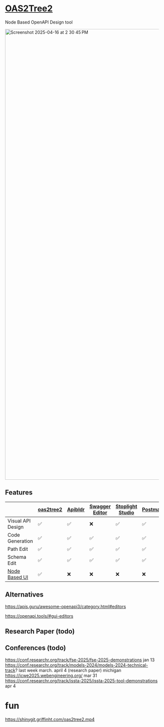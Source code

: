 # [OAS2Tree2](https://oas2tree2.griffinht.com)

Node Based OpenAPI Design tool

<img width="1470" alt="Screenshot 2025-04-16 at 2 30 45 PM" src="https://github.com/user-attachments/assets/d2aa65db-3daf-403c-9b1c-dc0c94cad71e" />

## Features

| | [oas2tree2](https://oas2tree2.griffinht.com) | [Apibldr](https://www.apibldr.com/) | [Swagger Editor](https://editor.swagger.io/) | [Stoplight Studio](https://github.com/stoplightio/studio) | [Postman](https://www.postman.com/api-design/) | [API Fiddle](https://api-fiddle.com/) | [OpenAPI-GUI](https://mermade.github.io/openapi-gui/) |
|---------|----------|----------|----------------|-----------|-----------|-----------|-----------|
| Visual API Design | ✅ | ✅ | ❌ | ✅ | ✅ | ✅ | ✅ |
| Code Generation | ✅ | ✅ | ✅ | ✅ | ✅ | ✅ | ❌ |
| Path Edit | ✅ | ✅ | ✅ | ✅ | ✅ | ✅ | ✅ |
| Schema Edit | ✅ | ✅ | ✅ | ✅ | ✅ | ✅ | ✅ |
| [Node Based UI](https://github.com/xyflow/awesome-node-based-uis) | ✅ | ❌ | ❌ | ❌ | ❌ | ❌ | ❌ |

## Alternatives

https://apis.guru/awesome-openapi3/category.html#editors

https://openapi.tools/#gui-editors

## Research Paper (todo)

## Conferences (todo)


https://conf.researchr.org/track/fse-2025/fse-2025-demonstrations jan 13
https://conf.researchr.org/track/models-2024/models-2024-technical-track? last week march. april 4 (research paper) michigan
https://icwe2025.webengineering.org/ mar 31
https://conf.researchr.org/track/issta-2025/issta-2025-tool-demonstrations apr 4

# fun

https://shinygit.griffinht.com/oas2tree2.mp4
